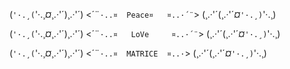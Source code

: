 

(`'·.¸(`'·.¸*¤*¸.·'´)¸.·'´)
<´¨`·..¤  Peace¤   ¤..·´¨`>
(¸.·'´(¸.·'´*¤*`'·.¸)`'·.¸)


(`'·.¸(`'·.¸*¤*¸.·'´)¸.·'´)
<´¨`·..¤   LoVe     ¤..·´¨`>
(¸.·'´(¸.·'´*¤*`'·.¸)`'·.¸)


(`'·.¸(`'·.¸*¤*¸.·'´)¸.·'´)
<´¨`·..¤  MATRICE  ¤..·`>
(¸.·'´(¸.·'´*¤*`'·.¸)`'·.¸)
